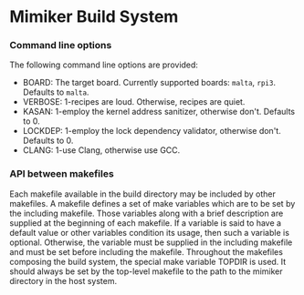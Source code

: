 Mimiker Build System
======================

### Command line options

The following command line options are provided:
- BOARD: The target board. Currently supported boards: `malta`, `rpi3`. Defaults to `malta`.
- VERBOSE: 1-recipes are loud. Otherwise, recipes are quiet.
- KASAN: 1-employ the kernel address sanitizer, otherwise don't. Defaults to 0.
- LOCKDEP: 1-employ the lock dependency validator, otherwise don't. Defaults to 0.
- CLANG: 1-use Clang, otherwise use GCC.

### API between makefiles

Each makefile available in the build directory may be included by other makefiles. A makefile defines a set of make variables which are to be set by the including makefile. Those variables along with a brief description are supplied at the beginning of each makefile. If a variable is said to have a default value or other variables condition its usage, then such a variable is optional. Otherwise, the variable must be supplied in the including makefile and must be set before including the makefile. Throughout the makefiles composing the build system, the special make variable TOPDIR is used. It should always be set by the top-level makefile to the path to the mimiker directory in the host system.

